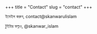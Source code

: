 +++
title = "Contact"
slug = "contact"
+++

ইমেইল করুন, contact@skanwarulislam

টুইটার ফল্লও, @skanwar_islam